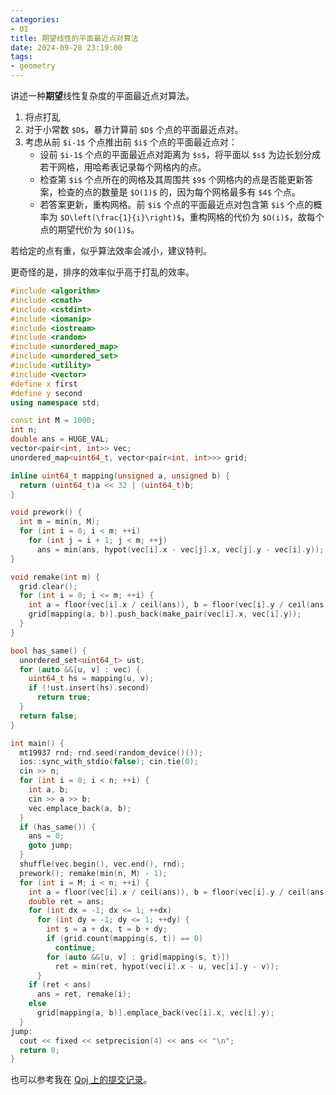 ```yaml
---
categories:
- OI
title: 期望线性的平面最近点对算法
date: 2024-09-28 23:19:00
tags:
- geometry
---
```


讲述一种**期望**线性复杂度的平面最近点对算法。

1. 将点打乱
2. 对于小常数 `$D$`，暴力计算前 `$D$` 个点的平面最近点对。
3. 考虑从前 `$i-1$` 个点推出前 `$i$` 个点的平面最近点对：
   + 设前 `$i-1$` 个点的平面最近点对距离为 `$s$`，将平面以 `$s$` 为边长划分成若干网格，用哈希表记录每个网格内的点。
   + 检查第 `$i$` 个点所在的网格及其周围共 `$9$` 个网格内的点是否能更新答案，检查的点的数量是 `$O(1)$` 的，因为每个网格最多有 `$4$` 个点。
   + 若答案更新，重构网格。前 `$i$` 个点的平面最近点对包含第 `$i$` 个点的概率为 `$O\left(\frac{1}{i}\right)$`，重构网格的代价为 `$O(i)$`，故每个点的期望代价为 `$O(1)$`。

若给定的点有重，似乎算法效率会减小，建议特判。

更奇怪的是，排序的效率似乎高于打乱的效率。

```cpp
#include <algorithm>
#include <cmath>
#include <cstdint>
#include <iomanip>
#include <iostream>
#include <random>
#include <unordered_map>
#include <unordered_set>
#include <utility>
#include <vector>
#define x first
#define y second
using namespace std;

const int M = 1000;
int n;
double ans = HUGE_VAL;
vector<pair<int, int>> vec;
unordered_map<uint64_t, vector<pair<int, int>>> grid;

inline uint64_t mapping(unsigned a, unsigned b) {
  return (uint64_t)a << 32 | (uint64_t)b;
}

void prework() {
  int m = min(n, M);
  for (int i = 0; i < m; ++i)
    for (int j = i + 1; j < m; ++j)
      ans = min(ans, hypot(vec[i].x - vec[j].x, vec[j].y - vec[i].y));
}

void remake(int m) {
  grid.clear();
  for (int i = 0; i <= m; ++i) {
    int a = floor(vec[i].x / ceil(ans)), b = floor(vec[i].y / ceil(ans));
    grid[mapping(a, b)].push_back(make_pair(vec[i].x, vec[i].y));
  }
}

bool has_same() {
  unordered_set<uint64_t> ust;
  for (auto &&[u, v] : vec) {
    uint64_t hs = mapping(u, v);
    if (!ust.insert(hs).second)
      return true;
  }
  return false;
}

int main() {
  mt19937 rnd; rnd.seed(random_device()());
  ios::sync_with_stdio(false); cin.tie(0);
  cin >> n;
  for (int i = 0; i < n; ++i) {
    int a, b;
    cin >> a >> b;
    vec.emplace_back(a, b);
  }
  if (has_same()) {
    ans = 0;
    goto jump;
  }
  shuffle(vec.begin(), vec.end(), rnd);
  prework(); remake(min(n, M) - 1);
  for (int i = M; i < n; ++i) {
    int a = floor(vec[i].x / ceil(ans)), b = floor(vec[i].y / ceil(ans));
    double ret = ans;
    for (int dx = -1; dx <= 1; ++dx)
      for (int dy = -1; dy <= 1; ++dy) {
        int s = a + dx, t = b + dy;
        if (grid.count(mapping(s, t)) == 0)
          continue;
        for (auto &&[u, v] : grid[mapping(s, t)])
          ret = min(ret, hypot(vec[i].x - u, vec[i].y - v));
      }
    if (ret < ans)
      ans = ret, remake(i);
    else
      grid[mapping(a, b)].emplace_back(vec[i].x, vec[i].y);
  }
jump:
  cout << fixed << setprecision(4) << ans << "\n";
  return 0;
}
```

也可以参考我在 [Qoj 上的提交记录](https://qoj.ac/submission/1017630)。
